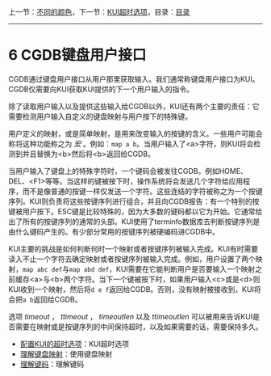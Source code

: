 上一节：[不同的颜色](<5.3.md>)，下一节：[KUI超时选项](<6.1.md>)，目录：[目录](<SUMMARY.md>)

----------

6 CGDB键盘用户接口
===========

CGDB通过键盘用户接口从用户那里获取输入。我们通常称键盘用户接口为KUI。CGDB仅需要向KUI获取KUI提供的下一个用户输入的指令。

除了读取用户输入以及提供这些输入给CGDB以外，KUI还有两个主要的责任：它需要检测用户输入自定义的键盘映射与用户按下的特殊键。

用户定义的映射，或是简单映射，是用来改变输入的按键的含义。一些用户可能会称将这种功能称之为 *宏* 。例如：`map a b`。当用户输入了\<a\>字符，则KUI将会检测到并且替换为\<b\>然后将\<b\>返回给CGDB。

当用户输入了键盘上的特殊字符时，一个键码会被发往CGDB。例如HOME、DEL、\<F1\>等等。当这样的键被按下时，操作系统将会发送几个字符给应用程序，而不是像普通的按键一样仅发送一个字符。这些连结的字符被称之为一个按键序列。KUI则负责将这些按键序列进行组合，并且向CGDB报告：有一个特别的按键被用户按下。ESC键是比较特殊的，因为大多数的键码都以它为开始。它通常给出了所有的按键序列的通常的头部。KUI使用了terminfo数据库去判断按键序列是由什么键码产生的。有少部分常用的按键序列被硬编码进CGDB中。

KUI主要的挑战是如何判断何时一个映射或者按键序列被输入完成。KUI有时需要读入不止一个字符去确定映射或者按键序列被输入完成。例如，用户设置了两个映射，`map abc def`与`map abd def`，KUI需要在它能判断用户是否要输入一个映射之前缓存\<a\>与\<b\>两个字符。当下一个键被按下时，如果用户输入\<c\>或是\<d\>则KUI收到一个映射，然后将`d e f`返回给CGDB。否则，没有映射被接收到，KUI将会把`a b`返回给CGDB。

选项 *timeout* ， *ttimeout* ， *timeoutlen* 以及 *ttimeoutlen* 可以被用来告诉KUI是否需要在映射或是按键序列的中间保持超时，以及如果需要的话，需要保持多久。

* [配置KUI的超时选项](<6.1.md>)：KUI超时选项
* [理解键盘映射](<6.2.md>)：使用键盘映射
* [理解键码](6.3.md)：理解键码
